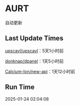 # AURT

自动更新


## Last Update Times

[upscayl/upscayl](https://github.com/upscayl/upscayl)：5天1小时前

[donknap/dpanel](https://github.com/donknap/dpanel)：1天5小时前

[Calcium-Ion/new-api](https://github.com/Calcium-Ion/new-api)：1天12小时前


## Run Time
2025-01-24 02:04:08
